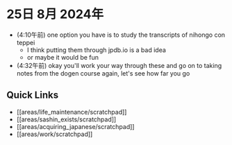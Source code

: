 # 25日 8月 2024年
- (4:10午前) one option you have is to study the transcripts of nihongo con teppei
  - I think putting them through jpdb.io is a bad idea
  - or maybe it would be fun
- (4:32午前) okay you'll work your way through these and go on to taking notes from the dogen course again, let's see how far you go

 



## Quick Links
- [[areas/life_maintenance/scratchpad]]
- [[areas/sashin_exists/scratchpad]]
- [[areas/acquiring_japanese/scratchpad]]
- [[areas/work/scratchpad]]
